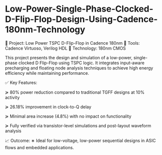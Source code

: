 # Low-Power-Single-Phase-Clocked-D-Flip-Flop-Design-Using-Cadence-180nm-Technology
🔧 Project: Low Power TSPC D-Flip-Flop in Cadence 180nm
📂 Tools: Cadence Virtuoso, Verilog HDL
📎 Technology: 180nm CMOS

This project presents the design and simulation of a low-power, single-phase clocked D Flip-Flop using TSPC logic. It integrates input-aware precharging and floating node analysis techniques to achieve high energy efficiency while maintaining performance.

✅ Key Features:

≽ 80% power reduction compared to traditional TGFF designs at 10% activity

≽ 26.18% improvement in clock-to-Q delay

≽ Minimal area increase (4.8%) with no impact on functionality

≽ Fully verified via transistor-level simulations and post-layout waveform analysis

📈 Outcome:
∗ Ideal for low-voltage, low-power sequential designs in ASIC flows and embedded applications.

